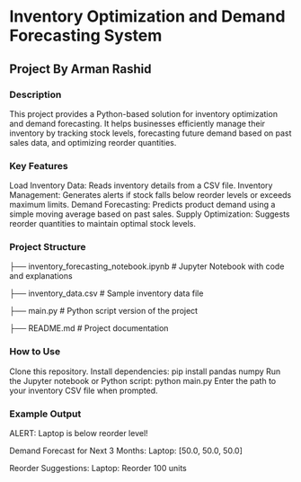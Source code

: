 # Inventory Optimization and Demand Forecasting System 
## Project By Arman Rashid
### Description
This project provides a Python-based solution for inventory optimization and demand forecasting. It helps businesses efficiently manage their inventory by tracking stock levels, forecasting future demand based on past sales data, and optimizing reorder quantities.
### Key Features
Load Inventory Data: Reads inventory details from a CSV file.
Inventory Management: Generates alerts if stock falls below reorder levels or exceeds maximum limits.
Demand Forecasting: Predicts product demand using a simple moving average based on past sales.
Supply Optimization: Suggests reorder quantities to maintain optimal stock levels.
### Project Structure
├── inventory_forecasting_notebook.ipynb    # Jupyter Notebook with code and explanations

├── inventory_data.csv                       # Sample inventory data file
 
├── main.py                                  # Python script version of the project

├── README.md                                # Project documentation

### How to Use
Clone this repository.
Install dependencies: pip install pandas numpy
Run the Jupyter notebook or Python script:
python main.py
Enter the path to your inventory CSV file when prompted.
### Example Output
ALERT: Laptop is below reorder level!

Demand Forecast for Next 3 Months:
Laptop: [50.0, 50.0, 50.0]

Reorder Suggestions:
Laptop: Reorder 100 units
